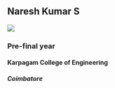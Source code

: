 ## Naresh Kumar S
![](https://visitor-badge.glitch.me/badge?page_id=NareshKumar1553)
### Pre-final year
#### Karpagam College of Engineering
##### Coimbatore
